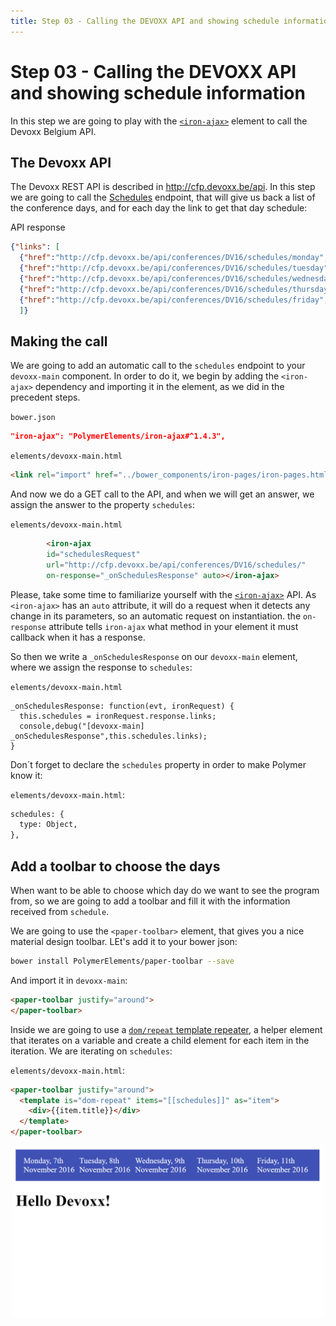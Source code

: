 ```yaml
---
title: Step 03 - Calling the DEVOXX API and showing schedule information
---
```


# Step 03 - Calling the DEVOXX API and showing schedule information

In this step we are going to play with the [`<iron-ajax>`](https://elements.polymer-project.org/elements/iron-ajax) element
to call the Devoxx Belgium API.

## The Devoxx API

The Devoxx REST API is described in http://cfp.devoxx.be/api. In this step we are going to call the [Schedules](http://cfp.devoxx.be/api/conferences/DV16/schedules/) endpoint, that will give us back a list of the conference days, and for each day the link to get that day schedule:

API response
```json
{"links": [
  {"href":"http://cfp.devoxx.be/api/conferences/DV16/schedules/monday","rel":"http://cfp.devoxx.be/api/profile/schedule","title":"Monday, 7th November 2016"},
  {"href":"http://cfp.devoxx.be/api/conferences/DV16/schedules/tuesday","rel":"http://cfp.devoxx.be/api/profile/schedule","title":"Tuesday, 8th November 2016"},
  {"href":"http://cfp.devoxx.be/api/conferences/DV16/schedules/wednesday","rel":"http://cfp.devoxx.be/api/profile/schedule","title":"Wednesday, 9th November 2016"},
  {"href":"http://cfp.devoxx.be/api/conferences/DV16/schedules/thursday","rel":"http://cfp.devoxx.be/api/profile/schedule","title":"Thursday, 10th November 2016"},
  {"href":"http://cfp.devoxx.be/api/conferences/DV16/schedules/friday","rel":"http://cfp.devoxx.be/api/profile/schedule","title":"Friday, 11th November 2016"}
  ]}
```

## Making the call

We are going to add an automatic call to the `schedules` endpoint to your `devoxx-main` component. In order to do it, we begin by adding the `<iron-ajax>` dependency and importing it in the element, as we did in the precedent steps.


`bower.json`
```json
"iron-ajax": "PolymerElements/iron-ajax#^1.4.3",
```

`elements/devoxx-main.html`
```HTML
<link rel="import" href="../bower_components/iron-pages/iron-pages.html">
```

And now we do a GET call to the API, and when we will get an answer, we assign the answer to the property `schedules`:

`elements/devoxx-main.html`
```HTML
		<iron-ajax
        id="schedulesRequest"
        url="http://cfp.devoxx.be/api/conferences/DV16/schedules/"
        on-response="_onSchedulesResponse" auto></iron-ajax>
```

Please, take some time to familiarize yourself with the [`<iron-ajax>`](https://elements.polymer-project.org/elements/iron-ajax) API.
As `<iron-ajax>` has an `auto` attribute, it will do a request when it detects any change in its parameters, so an automatic request on instantiation. the `on-response` attribute tells `iron-ajax` what method in your element it must callback when it has a response.

So then we write a `_onSchedulesResponse` on our `devoxx-main` element, where we assign the response to `schedules`:

`elements/devoxx-main.html`
```JS
_onSchedulesResponse: function(evt, ironRequest) {
  this.schedules = ironRequest.response.links;
  console,debug("[devoxx-main] _onSchedulesResponse",this.schedules.links);
}
```

Don´t forget to declare the `schedules` property in order to make Polymer know it:

`elements/devoxx-main.html`:
```HTML
schedules: {
  type: Object,
},
```

## Add a toolbar to choose the days

When want to be able to choose which day do we want to see the program from, so we are going to add a toolbar and fill it with the information received from `schedule`.

We are going to use the `<paper-toolbar>` element, that gives you a nice material design toolbar. LEt's add it to your bower json:

```bash
bower install PolymerElements/paper-toolbar --save
```

And import it in `devoxx-main`:

```HTML
<paper-toolbar justify="around">
</paper-toolbar>
```

Inside we are going to use a [`dom/repeat` template repeater](https://www.polymer-project.org/1.0/docs/devguide/templates#dom-repeat), a helper element that iterates on a variable and create a child element for each item in the iteration. We are iterating on `schedules`:


`elements/devoxx-main.html`:
```html
<paper-toolbar justify="around">
  <template is="dom-repeat" items="[[schedules]]" as="item">
    <div>{{item.title}}</div>
  </template>
</paper-toolbar>
```


<div style="display:flex; justify-content:space-around; max-width:100%;"><div style="max-width:500px;"><img src="../img/with-toolbar-01.png" alt="Shop app" style="width:100%;" /></div></div>
